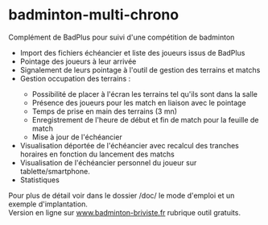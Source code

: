 # badminton-multi-chrono
Complément de BadPlus pour suivi d'une compétition de badminton  
<ul>
<li>Import des fichiers échéancier  et liste des joueurs issus de BadPlus</li>
<li>Pointage des joueurs à leur arrivée</li>
<li>Signalement de leurs pointage à l'outil de gestion des terrains et matchs</li>
<li>Gestion occupation des terrains :</li><ul>
 <li>Possibilité de placer à l'écran les terrains tel qu'ils sont dans la salle</li>
 <li>Présence des joueurs pour les match en liaison avec le pointage</li>
  <li>Temps de prise en main des terrains (3 mn)</li>
  <li>Enregistrement de l'heure de début et fin de match pour la feuille de match</li>
  <li>Mise à jour de l'échéancier </li></ul>
<li>Visualisation déportée de l'échéancier avec recalcul des tranches horaires en fonction du lancement des matchs</li>
<li>Visualisation de l'échéancier personnel du joueur sur tablette/smartphone.</li>
<li>Statistiques</li>
</ul>
Pour plus de détail voir dans le dossier /doc/ le mode d'emploi et un exemple d'implantation.<br/>
Version en ligne sur <a href="http://www.badminton-briviste.fr">www.badminton-briviste.fr</a> rubrique outil gratuits.
